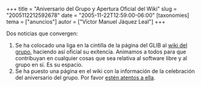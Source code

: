+++
title = "Aniversario del Grupo y Apertura Oficial del Wiki"
slug = "2005112212592678"
date = "2005-11-22T12:59:00-06:00"
[taxonomies]
tema = ["anuncios"]
autor = ["Víctor Manuel Jáquez Leal"]
+++

Dos noticias que convergen:

1.  Se ha colocado una liga en la cintilla de la página del GLIB al
    [wiki del grupo](http://wiki.glib.org.mx), haciendo así oficial su
    exitencia. Animamos a todos para que contribuyan en cualquier cosas
    que sea relativa al software libre y al grupo en sí. Es su espacio.
2.  Se ha puesto una página en el wiki con la información de la
    celebración del aniversario del grupo. Por favor [estén atentos a
    ella](http://wiki.glib.org.mx/index.php/6to_Aniversario_del_GLIB).

